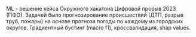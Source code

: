 ML - решение кейса Окружного хакатона Цифровой прорыв 2023 (ПФО). Задачей было прогнозирование происшествий (ДТП, разрыв труб, пожары) на основе прогноза погоды по каждому из городских округов. Градиентный бустинг (macro f1), кроссвалидация, shap values.

